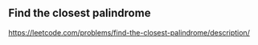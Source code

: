 ## Find the closest palindrome
https://leetcode.com/problems/find-the-closest-palindrome/description/
